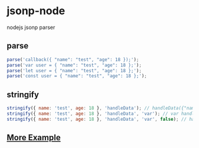 # jsonp-node

nodejs jsonp parser

## parse

```js
parse('callback({ "name": "test", "age": 18 });');
parse('var user = { "name": "test", "age": 18 };');
parse('let user = { "name": "test", "age": 18 };');
parse('const user = { "name": "test", "age": 18 };');
```

## stringify

```js
stringify({ name: 'test', age: 18 }, 'handleData'); // handleData({"name":"test","age":18});
stringify({ name: 'test', age: 18 }, 'handleData', 'var'); // var handleData = {"name":"test","age":18};
stringify({ name: 'test', age: 18 }, 'handleData', 'var', false); // handleData = {"name":"test","age":18};
```

## [More Example](./test/index.test.ts)
